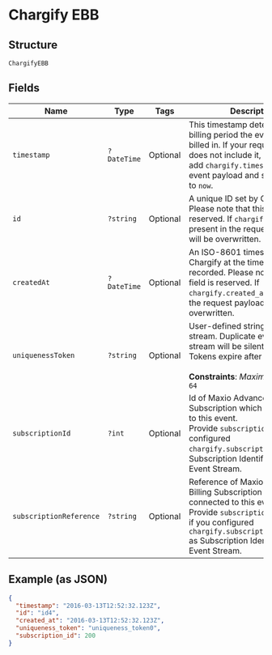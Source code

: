 
# Chargify EBB

## Structure

`ChargifyEBB`

## Fields

| Name | Type | Tags | Description | Getter | Setter |
|  --- | --- | --- | --- | --- | --- |
| `timestamp` | `?DateTime` | Optional | This timestamp determines what billing period the event will be billed in. If your request payload does not include it, Chargify will add `chargify.timestamp` to the event payload and set the value to `now`. | getTimestamp(): ?\DateTime | setTimestamp(?\DateTime timestamp): void |
| `id` | `?string` | Optional | A unique ID set by Chargify. Please note that this field is reserved. If `chargify.id` is present in the request payload, it will be overwritten. | getId(): ?string | setId(?string id): void |
| `createdAt` | `?DateTime` | Optional | An ISO-8601 timestamp, set by Chargify at the time each event is recorded. Please note that this field is reserved. If `chargify.created_at` is present in the request payload, it will be overwritten. | getCreatedAt(): ?\DateTime | setCreatedAt(?\DateTime createdAt): void |
| `uniquenessToken` | `?string` | Optional | User-defined string scoped per-stream. Duplicate events within a stream will be silently ignored. Tokens expire after 31 days.<br><br>**Constraints**: *Maximum Length*: `64` | getUniquenessToken(): ?string | setUniquenessToken(?string uniquenessToken): void |
| `subscriptionId` | `?int` | Optional | Id of Maxio Advanced Billing Subscription which is connected to this event.<br>Provide `subscription_id` if you configured `chargify.subscription_id` as Subscription Identifier in your Event Stream. | getSubscriptionId(): ?int | setSubscriptionId(?int subscriptionId): void |
| `subscriptionReference` | `?string` | Optional | Reference of Maxio Advanced Billing Subscription which is connected to this event.<br>Provide `subscription_reference` if you configured `chargify.subscription_reference` as Subscription Identifier in your Event Stream. | getSubscriptionReference(): ?string | setSubscriptionReference(?string subscriptionReference): void |

## Example (as JSON)

```json
{
  "timestamp": "2016-03-13T12:52:32.123Z",
  "id": "id4",
  "created_at": "2016-03-13T12:52:32.123Z",
  "uniqueness_token": "uniqueness_token0",
  "subscription_id": 200
}
```


